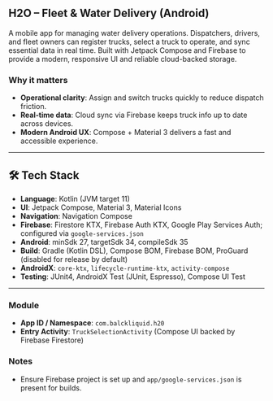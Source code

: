 ## H2O – Fleet & Water Delivery (Android)

A mobile app for managing water delivery operations. Dispatchers, drivers, and fleet owners can register trucks, select a truck to operate, and sync essential data in real time. Built with Jetpack Compose and Firebase to provide a modern, responsive UI and reliable cloud-backed storage.

### Why it matters

- **Operational clarity**: Assign and switch trucks quickly to reduce dispatch friction.
- **Real‑time data**: Cloud sync via Firebase keeps truck info up to date across devices.
- **Modern Android UX**: Compose + Material 3 delivers a fast and accessible experience.

---

## 🛠️ Tech Stack

- **Language**: Kotlin (JVM target 11)
- **UI**: Jetpack Compose, Material 3, Material Icons
- **Navigation**: Navigation Compose
- **Firebase**: Firestore KTX, Firebase Auth KTX, Google Play Services Auth; configured via `google-services.json`
- **Android**: minSdk 27, targetSdk 34, compileSdk 35
- **Build**: Gradle (Kotlin DSL), Compose BOM, Firebase BOM, ProGuard (disabled for release by default)
- **AndroidX**: `core-ktx`, `lifecycle-runtime-ktx`, `activity-compose`
- **Testing**: JUnit4, AndroidX Test (JUnit, Espresso), Compose UI Test

---

### Module

- **App ID / Namespace**: `com.balckliquid.h20`
- **Entry Activity**: `TruckSelectionActivity` (Compose UI backed by Firebase Firestore)

### Notes

- Ensure Firebase project is set up and `app/google-services.json` is present for builds.
